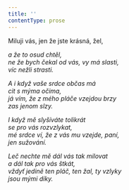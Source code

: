 ```yaml
---
title: ''
contentType: prose
---
```


<section>

Miluji vás, jen že jste krásná, žel,

_a že to osud chtěl,  
ne že bych čekal od vás, vy má slasti,  
víc nežli strasti._

</section>

<section>

_A i když vaše srdce občas má  
cit s mýma očima,  
já vím, že z mého pláče vzejdou brzy  
zas jenom slzy._

</section>

<section>

_I když mě slyšíváte tolikrát  
se pro vás rozvzlykat,  
mé srdce ví, že z vás mu vzejde, paní,  
jen sužování._

</section>

<section>

_Leč nechte mě dál vás tak milovat  
a dál tak pro vás štkát,  
vždyť jedině ten pláč, ten žal, ty vzlyky  
jsou mými díky._

</section>

